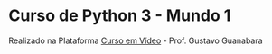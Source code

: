 # Curso de Python 3 - Mundo 1
Realizado na Plataforma [Curso em Vídeo](https://www.cursoemvideo.com/) - Prof. Gustavo Guanabara
